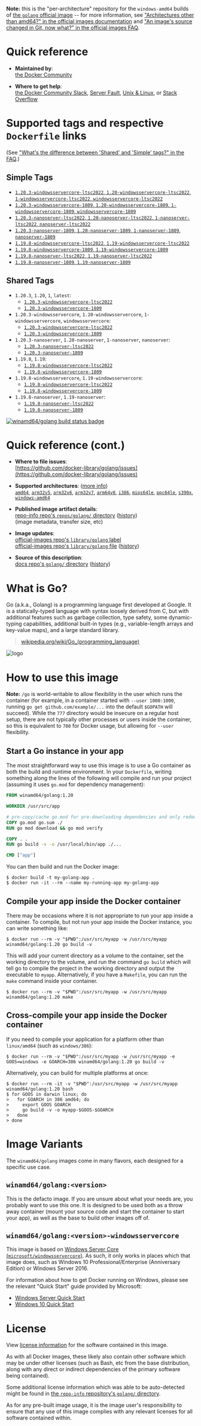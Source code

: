 <!--

********************************************************************************

WARNING:

    DO NOT EDIT "golang/README.md"

    IT IS AUTO-GENERATED

    (from the other files in "golang/" combined with a set of templates)

********************************************************************************

-->

**Note:** this is the "per-architecture" repository for the `windows-amd64` builds of [the `golang` official image](https://hub.docker.com/_/golang) -- for more information, see ["Architectures other than amd64?" in the official images documentation](https://github.com/docker-library/official-images#architectures-other-than-amd64) and ["An image's source changed in Git, now what?" in the official images FAQ](https://github.com/docker-library/faq#an-images-source-changed-in-git-now-what).

# Quick reference

-	**Maintained by**:  
	[the Docker Community](https://github.com/docker-library/golang)

-	**Where to get help**:  
	[the Docker Community Slack](https://dockr.ly/comm-slack), [Server Fault](https://serverfault.com/help/on-topic), [Unix & Linux](https://unix.stackexchange.com/help/on-topic), or [Stack Overflow](https://stackoverflow.com/help/on-topic)

# Supported tags and respective `Dockerfile` links

(See ["What's the difference between 'Shared' and 'Simple' tags?" in the FAQ](https://github.com/docker-library/faq#whats-the-difference-between-shared-and-simple-tags).)

## Simple Tags

-	[`1.20.3-windowsservercore-ltsc2022`, `1.20-windowsservercore-ltsc2022`, `1-windowsservercore-ltsc2022`, `windowsservercore-ltsc2022`](https://github.com/docker-library/golang/blob/e8e87a35e7de2343770e13ec1b6c62cafb95728d/1.20/windows/windowsservercore-ltsc2022/Dockerfile)
-	[`1.20.3-windowsservercore-1809`, `1.20-windowsservercore-1809`, `1-windowsservercore-1809`, `windowsservercore-1809`](https://github.com/docker-library/golang/blob/e8e87a35e7de2343770e13ec1b6c62cafb95728d/1.20/windows/windowsservercore-1809/Dockerfile)
-	[`1.20.3-nanoserver-ltsc2022`, `1.20-nanoserver-ltsc2022`, `1-nanoserver-ltsc2022`, `nanoserver-ltsc2022`](https://github.com/docker-library/golang/blob/e8e87a35e7de2343770e13ec1b6c62cafb95728d/1.20/windows/nanoserver-ltsc2022/Dockerfile)
-	[`1.20.3-nanoserver-1809`, `1.20-nanoserver-1809`, `1-nanoserver-1809`, `nanoserver-1809`](https://github.com/docker-library/golang/blob/e8e87a35e7de2343770e13ec1b6c62cafb95728d/1.20/windows/nanoserver-1809/Dockerfile)
-	[`1.19.8-windowsservercore-ltsc2022`, `1.19-windowsservercore-ltsc2022`](https://github.com/docker-library/golang/blob/8459bc2ba6982d44d57558b7d69217334c34b7e5/1.19/windows/windowsservercore-ltsc2022/Dockerfile)
-	[`1.19.8-windowsservercore-1809`, `1.19-windowsservercore-1809`](https://github.com/docker-library/golang/blob/8459bc2ba6982d44d57558b7d69217334c34b7e5/1.19/windows/windowsservercore-1809/Dockerfile)
-	[`1.19.8-nanoserver-ltsc2022`, `1.19-nanoserver-ltsc2022`](https://github.com/docker-library/golang/blob/8459bc2ba6982d44d57558b7d69217334c34b7e5/1.19/windows/nanoserver-ltsc2022/Dockerfile)
-	[`1.19.8-nanoserver-1809`, `1.19-nanoserver-1809`](https://github.com/docker-library/golang/blob/8459bc2ba6982d44d57558b7d69217334c34b7e5/1.19/windows/nanoserver-1809/Dockerfile)

## Shared Tags

-	`1.20.3`, `1.20`, `1`, `latest`:
	-	[`1.20.3-windowsservercore-ltsc2022`](https://github.com/docker-library/golang/blob/e8e87a35e7de2343770e13ec1b6c62cafb95728d/1.20/windows/windowsservercore-ltsc2022/Dockerfile)
	-	[`1.20.3-windowsservercore-1809`](https://github.com/docker-library/golang/blob/e8e87a35e7de2343770e13ec1b6c62cafb95728d/1.20/windows/windowsservercore-1809/Dockerfile)
-	`1.20.3-windowsservercore`, `1.20-windowsservercore`, `1-windowsservercore`, `windowsservercore`:
	-	[`1.20.3-windowsservercore-ltsc2022`](https://github.com/docker-library/golang/blob/e8e87a35e7de2343770e13ec1b6c62cafb95728d/1.20/windows/windowsservercore-ltsc2022/Dockerfile)
	-	[`1.20.3-windowsservercore-1809`](https://github.com/docker-library/golang/blob/e8e87a35e7de2343770e13ec1b6c62cafb95728d/1.20/windows/windowsservercore-1809/Dockerfile)
-	`1.20.3-nanoserver`, `1.20-nanoserver`, `1-nanoserver`, `nanoserver`:
	-	[`1.20.3-nanoserver-ltsc2022`](https://github.com/docker-library/golang/blob/e8e87a35e7de2343770e13ec1b6c62cafb95728d/1.20/windows/nanoserver-ltsc2022/Dockerfile)
	-	[`1.20.3-nanoserver-1809`](https://github.com/docker-library/golang/blob/e8e87a35e7de2343770e13ec1b6c62cafb95728d/1.20/windows/nanoserver-1809/Dockerfile)
-	`1.19.8`, `1.19`:
	-	[`1.19.8-windowsservercore-ltsc2022`](https://github.com/docker-library/golang/blob/8459bc2ba6982d44d57558b7d69217334c34b7e5/1.19/windows/windowsservercore-ltsc2022/Dockerfile)
	-	[`1.19.8-windowsservercore-1809`](https://github.com/docker-library/golang/blob/8459bc2ba6982d44d57558b7d69217334c34b7e5/1.19/windows/windowsservercore-1809/Dockerfile)
-	`1.19.8-windowsservercore`, `1.19-windowsservercore`:
	-	[`1.19.8-windowsservercore-ltsc2022`](https://github.com/docker-library/golang/blob/8459bc2ba6982d44d57558b7d69217334c34b7e5/1.19/windows/windowsservercore-ltsc2022/Dockerfile)
	-	[`1.19.8-windowsservercore-1809`](https://github.com/docker-library/golang/blob/8459bc2ba6982d44d57558b7d69217334c34b7e5/1.19/windows/windowsservercore-1809/Dockerfile)
-	`1.19.8-nanoserver`, `1.19-nanoserver`:
	-	[`1.19.8-nanoserver-ltsc2022`](https://github.com/docker-library/golang/blob/8459bc2ba6982d44d57558b7d69217334c34b7e5/1.19/windows/nanoserver-ltsc2022/Dockerfile)
	-	[`1.19.8-nanoserver-1809`](https://github.com/docker-library/golang/blob/8459bc2ba6982d44d57558b7d69217334c34b7e5/1.19/windows/nanoserver-1809/Dockerfile)

[![winamd64/golang build status badge](https://img.shields.io/jenkins/s/https/doi-janky.infosiftr.net/job/multiarch/job/windows-amd64/job/golang.svg?label=winamd64/golang%20%20build%20job)](https://doi-janky.infosiftr.net/job/multiarch/job/windows-amd64/job/golang/)

# Quick reference (cont.)

-	**Where to file issues**:  
	[https://github.com/docker-library/golang/issues](https://github.com/docker-library/golang/issues)

-	**Supported architectures**: ([more info](https://github.com/docker-library/official-images#architectures-other-than-amd64))  
	[`amd64`](https://hub.docker.com/r/amd64/golang/), [`arm32v5`](https://hub.docker.com/r/arm32v5/golang/), [`arm32v6`](https://hub.docker.com/r/arm32v6/golang/), [`arm32v7`](https://hub.docker.com/r/arm32v7/golang/), [`arm64v8`](https://hub.docker.com/r/arm64v8/golang/), [`i386`](https://hub.docker.com/r/i386/golang/), [`mips64le`](https://hub.docker.com/r/mips64le/golang/), [`ppc64le`](https://hub.docker.com/r/ppc64le/golang/), [`s390x`](https://hub.docker.com/r/s390x/golang/), [`windows-amd64`](https://hub.docker.com/r/winamd64/golang/)

-	**Published image artifact details**:  
	[repo-info repo's `repos/golang/` directory](https://github.com/docker-library/repo-info/blob/master/repos/golang) ([history](https://github.com/docker-library/repo-info/commits/master/repos/golang))  
	(image metadata, transfer size, etc)

-	**Image updates**:  
	[official-images repo's `library/golang` label](https://github.com/docker-library/official-images/issues?q=label%3Alibrary%2Fgolang)  
	[official-images repo's `library/golang` file](https://github.com/docker-library/official-images/blob/master/library/golang) ([history](https://github.com/docker-library/official-images/commits/master/library/golang))

-	**Source of this description**:  
	[docs repo's `golang/` directory](https://github.com/docker-library/docs/tree/master/golang) ([history](https://github.com/docker-library/docs/commits/master/golang))

# What is Go?

Go (a.k.a., Golang) is a programming language first developed at Google. It is a statically-typed language with syntax loosely derived from C, but with additional features such as garbage collection, type safety, some dynamic-typing capabilities, additional built-in types (e.g., variable-length arrays and key-value maps), and a large standard library.

> [wikipedia.org/wiki/Go_(programming_language)](http://en.wikipedia.org/wiki/Go_%28programming_language%29)

![logo](https://raw.githubusercontent.com/docker-library/docs/01c12653951b2fe592c1f93a13b4e289ada0e3a1/golang/logo.png)

# How to use this image

**Note:** `/go` is world-writable to allow flexibility in the user which runs the container (for example, in a container started with `--user 1000:1000`, running `go get github.com/example/...` into the default `$GOPATH` will succeed). While the `777` directory would be insecure on a regular host setup, there are not typically other processes or users inside the container, so this is equivalent to `700` for Docker usage, but allowing for `--user` flexibility.

## Start a Go instance in your app

The most straightforward way to use this image is to use a Go container as both the build and runtime environment. In your `Dockerfile`, writing something along the lines of the following will compile and run your project (assuming it uses `go.mod` for dependency management):

```dockerfile
FROM winamd64/golang:1.20

WORKDIR /usr/src/app

# pre-copy/cache go.mod for pre-downloading dependencies and only redownloading them in subsequent builds if they change
COPY go.mod go.sum ./
RUN go mod download && go mod verify

COPY . .
RUN go build -v -o /usr/local/bin/app ./...

CMD ["app"]
```

You can then build and run the Docker image:

```console
$ docker build -t my-golang-app .
$ docker run -it --rm --name my-running-app my-golang-app
```

## Compile your app inside the Docker container

There may be occasions where it is not appropriate to run your app inside a container. To compile, but not run your app inside the Docker instance, you can write something like:

```console
$ docker run --rm -v "$PWD":/usr/src/myapp -w /usr/src/myapp winamd64/golang:1.20 go build -v
```

This will add your current directory as a volume to the container, set the working directory to the volume, and run the command `go build` which will tell go to compile the project in the working directory and output the executable to `myapp`. Alternatively, if you have a `Makefile`, you can run the `make` command inside your container.

```console
$ docker run --rm -v "$PWD":/usr/src/myapp -w /usr/src/myapp winamd64/golang:1.20 make
```

## Cross-compile your app inside the Docker container

If you need to compile your application for a platform other than `linux/amd64` (such as `windows/386`):

```console
$ docker run --rm -v "$PWD":/usr/src/myapp -w /usr/src/myapp -e GOOS=windows -e GOARCH=386 winamd64/golang:1.20 go build -v
```

Alternatively, you can build for multiple platforms at once:

```console
$ docker run --rm -it -v "$PWD":/usr/src/myapp -w /usr/src/myapp winamd64/golang:1.20 bash
$ for GOOS in darwin linux; do
>   for GOARCH in 386 amd64; do
>     export GOOS GOARCH
>     go build -v -o myapp-$GOOS-$GOARCH
>   done
> done
```

# Image Variants

The `winamd64/golang` images come in many flavors, each designed for a specific use case.

## `winamd64/golang:<version>`

This is the defacto image. If you are unsure about what your needs are, you probably want to use this one. It is designed to be used both as a throw away container (mount your source code and start the container to start your app), as well as the base to build other images off of.

## `winamd64/golang:<version>-windowsservercore`

This image is based on [Windows Server Core (`microsoft/windowsservercore`)](https://hub.docker.com/r/microsoft/windowsservercore/). As such, it only works in places which that image does, such as Windows 10 Professional/Enterprise (Anniversary Edition) or Windows Server 2016.

For information about how to get Docker running on Windows, please see the relevant "Quick Start" guide provided by Microsoft:

-	[Windows Server Quick Start](https://msdn.microsoft.com/en-us/virtualization/windowscontainers/quick_start/quick_start_windows_server)
-	[Windows 10 Quick Start](https://msdn.microsoft.com/en-us/virtualization/windowscontainers/quick_start/quick_start_windows_10)

# License

View [license information](http://golang.org/LICENSE) for the software contained in this image.

As with all Docker images, these likely also contain other software which may be under other licenses (such as Bash, etc from the base distribution, along with any direct or indirect dependencies of the primary software being contained).

Some additional license information which was able to be auto-detected might be found in [the `repo-info` repository's `golang/` directory](https://github.com/docker-library/repo-info/tree/master/repos/golang).

As for any pre-built image usage, it is the image user's responsibility to ensure that any use of this image complies with any relevant licenses for all software contained within.
